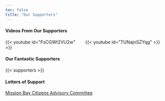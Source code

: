 ```yaml
---
toc: false
title: "Our Supporters"
---
```

#### Videos From Our Supporters

<div class="video-container">
    <div class="video-wrapper">
    {{< youtube id="FsCGWt2VU2w" >}}
    </div>
    <div class="video-wrapper">
    {{< youtube id="TUNajnSZYqg" >}}
    </div>
</div>

#### Our Fantastic Supporters

{{< supporters >}}


<style>
.video-container {
    display: flex;
    justify-content: space-between;
}

.video-wrapper {
    flex: 1; /* Equal width for both videos */
    margin-right: 1rem; /* 1rem margin between videos (adjust as needed) */
    box-sizing: border-box; /* Include padding and border in the width */
}
</style>

#### Letters of Support
[Mission Bay Citizens Advisory Committee](/MB-CAC-Letter-of-Support.pdf)
